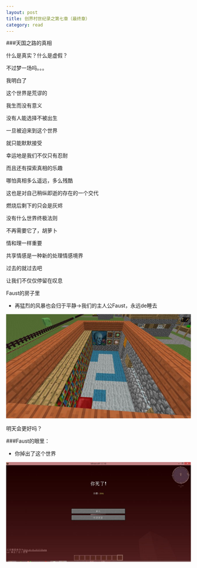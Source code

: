 ```yaml
---
layout: post
title: 创界村世纪录之第七章（最终章）
category: read
---
```


###天国之路的真相

什么是真实？什么是虚假？

不过梦一场吗。。。

我明白了

这个世界是荒谬的

我生而没有意义

没有人能选择不被出生

一旦被迫来到这个世界

就只能默默接受

幸运地是我们不仅只有忍耐

而且还有探索真相的乐趣

哪怕真相多么遥远，多么残酷

这也是对自己稍纵即逝的存在的一个交代

燃烧后剩下的只会是灰烬

没有什么世界终极法则

不再需要它了，胡萝卜

情和理一样重要 

共享情感是一种新的处理情感境界

过去的就过去吧

让我们不仅仅停留在叹息

Faust的房子里

- 再猛烈的风暴也会归于平静->我们的主人公Faust，永远de睡去

<img class="cover" src="/images/2014/10/2014-09-30_20.28.14.jpg" />

明天会更好吗？

###Faust的眼里：

- 你掉出了这个世界

<img class="cover" src="/images/2014/10/out-of-world.jpg" />